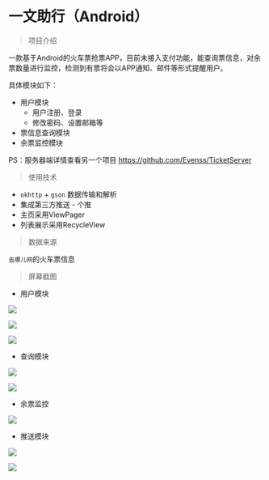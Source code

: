 # 一文助行（Android）
>  项目介绍

​	一款基于Android的火车票抢票APP，目前未接入支付功能，能查询票信息，对余票数量进行监控，检测到有票将会以APP通知、邮件等形式提醒用户。

具体模块如下：

* 用户模块
  * 用户注册、登录
  * 修改密码、设置邮箱等
* 票信息查询模块
* 余票监控模块

 PS：服务器端详情查看另一个项目 https://github.com/Evenss/TicketServer

> 使用技术

* `okhttp` + `gson` 数据传输和解析
* 集成第三方推送 - 个推
* 主页采用ViewPager
* 列表展示采用RecycleView

> 数据来源

`去哪儿网`的火车票信息

> 屏幕截图

* 用户模块

![](https://i.imgur.com/wJoovDu.png)

![](https://i.imgur.com/gLDzXq7.png)

![](https://i.imgur.com/WUXSjQf.png)

* 查询模块

![](https://i.imgur.com/HZ0EOaB.png)

![](https://i.imgur.com/NtmVyP2.png)

* 余票监控

![](https://i.imgur.com/ctkFXTV.png)

* 推送模块

![](https://i.imgur.com/V8esccS.png)

![](https://i.imgur.com/zPA8Wqg.png)